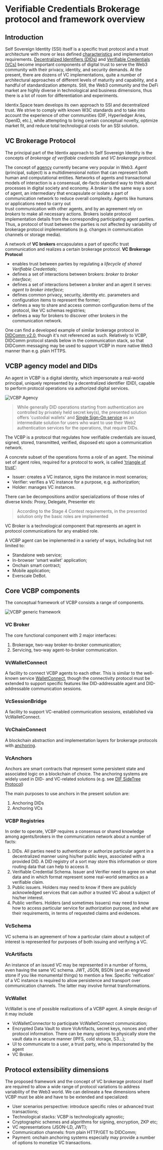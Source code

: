 # Verifiable Credentials Brokerage protocol and framework overview

## Introduction

Self Sovereign Identity (SSI) itself is a specific trust protocol and a trust architecture with more or less defined [characteristics]()
and implementation requirements. [Decentralized Identifiers (DIDs)](https://www.w3.org/TR/did-core/) and [Verifiable Credentials (VCs)](https://www.w3.org/TR/vc-data-model/) 
become important components of digital trust to serve the Web3 community with their privacy, identity, and security demands. At the present, there are dozens of VC implementations, quite a number 
of architectural approaches of different levels of maturity and capability, and a handful of standardization attempts. 
Still, the Web3 community and the DeFi market are highly diverse in technological and business dimensions, 
thus there is a lot of room for differentiation and experiments. 

Identix.Space team develops its own approach to SSI and decentralized trust. We strive to comply with known W3C standards
and to take into account the experience of other communities (DIF, Hyperledger Aries, OpenID, etc.), while attempting 
to bring certain conceptual novelty, optimize market fit, and reduce total technological costs for an SSI solution.

## VC Brokerage Protocol

The principal part of the Identix approach to Self Sovereign Identity is the concepts 
of *brokerage of verifiable credentials* and *VC brokerage protocol*.

The concept of [agency]() currently became very popular in Web3. *Agent* (principal, subject) 
is a multidimensional notion that can represent both human and computational entities. 
Networks of agents and transactional models of interaction 
is a consensual, de-facto standard way to think about processes in digital society and economy. 
A *broker* is the same way a sort of agent, an intermediary that encapsulate or isolate a part of communication network 
to reduce overall complexity. Agents like humans or applications need to carry out  
trust communication with other agents, and by an agreement rely on *brokers* to make all necessary actions. 
Brokers isolate protocol implementation details from the corresponding participating agent parties. 
Thus, a protocol of trust between the parties is not affected by variability of brokerage protocol implementations 
(e.g. changes in communication channels or storage media).

A network of **VC brokers** encapsulates a part of specific trust communication and realizes a certain 
brokerage protocol. **VC Brokerage Protocol**
- enables trust between parties by regulating a *lifecycle of shared Verifiable Credentials*;
- defines a set of interactions between brokers: *broker to broker interface*;
- defines a set of interactions between a broker and an agent it serves: *agent to broker interface*;
- defines common privacy, security, identity etc. parameters and configuration items to represent the former;
- defines a way to share and access common configuration items of the protocol, like VC schemas registries;
- defines a way for brokers to discover other brokers in the communication network.

One can find a developed example of similar brokerage protocol in  
[DIDComm v2.0](https://identity.foundation/didcomm-messaging/spec/#discover-features-protocol-20), 
though it's not referenced as such. 
Relatively to VCBP, DIDComm protocol stands below in the communication stack, so that DIDComm messaging may be used 
to support VCBP in more native Web3 manner than e.g. plain HTTPS.

## VCBP agency model and DIDs

An agent in VCBP is a digital identity, which impersonate a real-world principal, uniquely represented 
by a decentralized identifier (DID), capable to perform protocol operations via authorized digital services.

![VCBP Agency](vcbp-agency.png)

> While generally DID operations starting from authentication are controlled by privately held secret key(s),
> the presented solution offers 'custodial wallets' and [Single Sign-On service]() as an intermediate solution 
> for users who want to use their Web2 authentication services for the operations, that require DIDs.

The VCBP is a protocol that regulates how verifiable credentials are issued, signed, stored, transmitted, 
verified, disposed etc upon a communication network.

A concrete subset of the operations forms 
a *role* of an agent. The minimal set of agent roles, required for a protocol to work, is called 
['triangle of trust'](https://www.evernym.com/blog/gentle-introduction-verifiable-credentials/):
- Issuer: creates a VC instance, signs the instance in most scenarios;
- Verifier: verifies a VC instance for a purpose, e.g. authorization;
- Holder: manages VC instances.

There can be decompositions and/or specializations of those roles of diverse kinds: Proxy, Delegate, Presenter etc

> According to the Stage 4 Contest requirements, in the presented solution only the basic roles are implemented

VC Broker is a technological component that represents an agent in protocol communications for any enabled role.

A VCBP agent can be implemented in a variety of ways, including but not limited to:
- Standalone web service;
- In-browser 'smart wallet' application;
- Onchain smart contract;
- Mobile application;
- Everscale DeBot.

## Core VCBP components

The conceptual framework of VCBP consists a range of components.

![VCBP generic framework](vc-brokerage-framework.png)

### VC Broker
The core functional component with 2 major interfaces:
1. Brokerage, two-way broker-to-broker communication;
2. Servicing, two-way agent-to-broker communication.

### VcWalletConnect
A facility to connect VCBP agents to each other. This is similar to the well-known service [WalletConnect](), 
though the connectivity protocol must be extended to support specific features like DID-addressable agent 
and DID-addressable communication sessions.

### VcSessionBridge
A facility to support VC-enabled communication sessions, established via VcWalletConnect.

### VcChainConnect
A blockchain abstraction and implementation layers for brokerage protocols with [anchoring]().

### VcAnchors
Anchors are smart contracts that represent some persistent state and associated logic on a blockchain of choice.
The anchoring systems are widely used in DID- and VC-related solutions 
(e.g. see [DIF SideTree Protocol](https://identity.foundation/sidetree/spec/))

The main purposes to use anchors in the present solution are:
1. Anchoring DIDs
2. Anchoring VCs

### VCBP Registries
In order to operate, VCBP requires a consensus or shared knowledge among agents/brokers in the communication network 
about a number of facts:
1. DIDs. All parties need to authenticate or authorize particular agent in a decentralized manner 
using his/her public keys, associated with a provided DID. A DID registry of a sort may store this information 
or store routing data that can help to access it.
2. Verifiable Credential Schema. Issuer and Verifier need to agree on what data and in which format represent some real-world semantics as a verifiable claim.
3. Public issuers. Holders may need to know if there are publicly acknowledged services that can author 
a trusted VC about a subject of his/her interest.
4. Public verifiers. Holders (and sometimes Issuers) may need to know how to access particular service 
for authorization purpose, and what are their requirements, in terms of requested claims and evidences.

### VcSchema
VC schema is an agreement of how a particular claim about a subject of interest is represented 
for purposes of both issuing and verifying a VC.

### VcArtifacts
An instance of an issued VC may be represented in a number of forms, even having the same VC schema. JWT, JSON, BSON
(and an engraved stone if you like monumental things) to mention a few. Specific 'reification' of a VC instance 
is required to allow persistence and transport over communication channels. The latter may involve format transformations.

### VcWallet
VcWallet is one of possible realizations of a VCBP agent. A simple design of it may include
- VcWalletConnector to participate VcWalletConnect communication;
- Encrypted Data Vault to store VcArtifacts, secret keys, nonces and other protocol information. 
There can be many options to physically store the vault data in a secure manner (IPFS, cold storage, S3...);
- UI to communicate to a user, a trust party, who is impersonated by the agent
- VC Broker.

## Protocol extensibility dimensions

The proposed framework and the concept of VC brokerage protocol itself are required to allow a wide range 
of protocol variations to address variability of the Web3 world. We can delineate a few dimensions where VCBP
must be able and have to be extended and specialized:
- User scenarios perspective: introduce specific roles or advanced trust transactions;
- Technological stacks: VCBP is technologically agnostic;
- Cryptographic schemes and algorithms for signing, encryption, ZKP etc;
- VC representations (JSON-LD, JWT);
- Communication channels: from plain HTTP/GET to DIDComm;
- Payment: onchain anchoring systems especially may provide a number of options to monetize VC transactions.